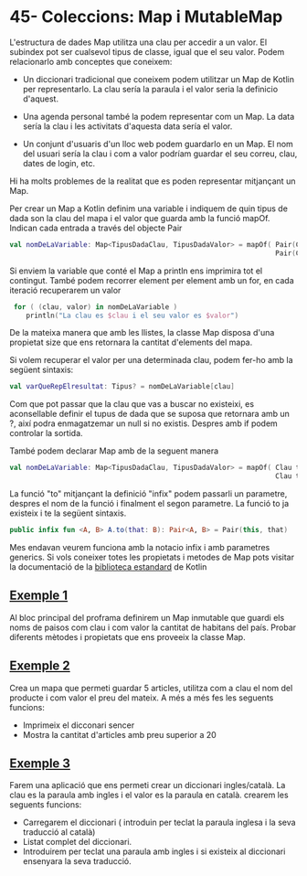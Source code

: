 # 45- Coleccions: Map i MutableMap

L'estructura de dades Map utilitza una clau per accedir a un valor. El subindex pot ser cualsevol tipus de classe, igual  que el seu valor. Podem relacionarlo amb conceptes que coneixem:

 * Un diccionari tradicional que coneixem podem utilitzar un Map de Kotlin per representarlo. La clau sería la paraula i el valor seria la definicio d'aquest.

 * Una agenda personal també la podem representar com un Map. La data sería la clau i les activitats d'aquesta data sería el valor.

 * Un conjunt d'usuaris d'un lloc web podem guardarlo en un Map. El nom del usuari sería la clau i com a valor podríam guardar el seu correu, clau, dates de login, etc.

Hi ha molts problemes de la realitat que es poden representar mitjançant un Map.

Per crear un Map a Kotlin definim una variable i indiquem de quin tipus de dada son la clau del mapa i el valor que guarda amb la funció mapOf. Indican cada entrada a través del objecte Pair

```kotlin
val nomDeLaVariable: Map<TipusDadaClau, TipusDadaValor> = mapOf( Pair(Clau, Valor),
                                                                 Pair(Clau, Valor))
```
Si enviem la variable que conté el Map a println ens imprimira tot el contingut. També podem recorrer element per element amb un for, en cada iteració recuperarem un valor

```kotlin
 for ( (clau, valor) in nomDeLaVariable )
	println("La clau es $clau i el seu valor es $valor")
```

De la mateixa manera que amb les llistes, la classe Map disposa d'una propietat size que ens retornara la cantitat d'elements del mapa.

Si volem recuperar el valor per una determinada clau, podem fer-ho amb la següent sintaxis:

```kotlin
val varQueRepElresultat: Tipus? = nomDeLaVariable[clau]
```

Com que pot passar que la clau que vas a buscar no existeixi, es aconsellable definir el tupus de dada que se suposa que retornara amb un ?, així podra enmagatzemar un null si no existis. Despres amb if podem controlar la sortida.

També podem declarar Map amb de la seguent manera

```kotlin
val nomDeLaVariable: Map<TipusDadaClau, TipusDadaValor> = mapOf( Clau to Valor,
                                                                 Clau to Valor)
```

La funció "to" mitjançant la definició "infix" podem passarli un parametre, despres el nom de la funció i finalment el segon parametre. La funció to ja existeix i te la següent sintaxis.

```kotlin
public infix fun <A, B> A.to(that: B): Pair<A, B> = Pair(this, that)
```

Mes endavan veurem funciona amb la notacio infix i amb parametres generics. Si vols coneixer totes les propietats i metodes de Map pots visitar la documentació de la [biblioteca estandard](https://kotlinlang.org/api/latest/jvm/stdlib/kotlin.collections/-map/) de Kotlin

## [Exemple 1](https://github.com/marcmoiagese/curskotlin/blob/master/45-Coleccions_Map_i_MutableMap/Exemple1/src/main/kotlin/Main.kt)

Al bloc principal del proframa definirem un Map inmutable que guardi els noms de paisos com clau i com valor la cantitat de habitans del país.
Probar diferents mètodes i propietats que ens proveeix la classe Map.

## [Exemple 2](https://github.com/marcmoiagese/curskotlin/blob/master/45-Coleccions_Map_i_MutableMap/Exemple2/src/main/kotlin/Main.kt)

Crea un mapa que permeti guardar 5 articles,  utilitza com a clau el nom del producte i com valor el preu del mateix. A més a més fes les seguents funcions:
- Imprimeix el dicconari sencer
- Mostra la cantitat d'articles amb preu superior a 20

## [Exemple 3]()

Farem una aplicació que ens permeti crear un diccionari ingles/català. La clau es la paraula amb ingles i el valor es la paraula en català. crearem les seguents funcions:
- Carregarem el diccionari (  introduin per teclat la paraula inglesa i la seva traducció al català)
- Listat complet del diccionari.
- Introduirem per teclat una paraula amb ingles i si existeix al diccionari ensenyara la seva traducció.


